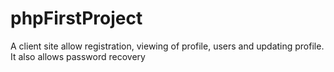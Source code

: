 # phpFirstProject
A client site allow registration, viewing of profile, users and updating profile. It also allows password recovery
